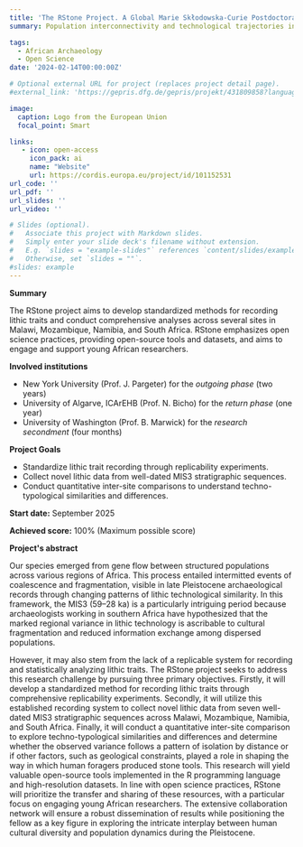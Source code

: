 ```yaml
---
title: 'The RStone Project. A Global Marie Skłodowska-Curie Postdoctoral Fellowship'
summary: Population interconnectivity and technological trajectories in southern Africa during the MIS3 through replicable lithic analysis

tags:
  - African Archaeology
  - Open Science
date: '2024-02-14T00:00:00Z'

# Optional external URL for project (replaces project detail page).
#external_link: 'https://gepris.dfg.de/gepris/projekt/431809858?language=en'

image:
  caption: Logo from the European Union
  focal_point: Smart

links:
   - icon: open-access
     icon_pack: ai
     name: "Website"
     url: https://cordis.europa.eu/project/id/101152531
url_code: ''
url_pdf: ''
url_slides: ''
url_video: ''

# Slides (optional).
#   Associate this project with Markdown slides.
#   Simply enter your slide deck's filename without extension.
#   E.g. `slides = "example-slides"` references `content/slides/example-slides.md`.
#   Otherwise, set `slides = ""`.
#slides: example
---
```


**Summary**

The RStone project aims to develop standardized methods for recording lithic traits and conduct comprehensive analyses across several sites in Malawi, Mozambique, Namibia, and South Africa. RStone emphasizes open science practices, providing open-source tools and datasets, and aims to engage and support young African researchers.


**Involved institutions**
- New York University (Prof. J. Pargeter) for the *outgoing phase* (two years)
- University of Algarve, ICArEHB (Prof. N. Bicho) for the *return phase* (one year)
- University of Washington (Prof. B. Marwick) for the *research secondment* (four months)

**Project Goals**
- Standardize lithic trait recording through replicability experiments.
- Collect novel lithic data from well-dated MIS3 stratigraphic sequences.
- Conduct quantitative inter-site comparisons to understand techno-typological similarities and differences.


**Start date:** September 2025

**Achieved score:** 100% (Maximum possible score)

**Project's abstract**

Our species emerged from gene flow between structured populations across various regions of Africa. This process entailed intermitted events of
coalescence and fragmentation, visible in late Pleistocene archaeological records through changing patterns of lithic technological similarity. In this framework, the MIS3 (59–28 ka) is a particularly intriguing period because archaeologists working in southern Africa have hypothesized that the marked regional variance in lithic technology is ascribable to cultural fragmentation and reduced information exchange among dispersed populations.

However, it may also stem from the lack of a replicable system for recording and statistically analyzing lithic traits. The RStone project seeks to address this research challenge by pursuing three primary objectives. Firstly, it will develop a standardized method for recording lithic traits through comprehensive replicability experiments. Secondly, it will utilize this established recording system to collect novel lithic data from seven well-dated MIS3 stratigraphic sequences across Malawi, Mozambique, Namibia, and South Africa. Finally, it will conduct a quantitative inter-site comparison to explore techno-typological similarities and differences and determine whether the observed variance follows a pattern of isolation by distance or if other factors, such as geological constraints, played a role in shaping the way in which human foragers produced stone tools. This research will yield valuable open-source tools implemented in the R programming language and high-resolution datasets. In line with open science practices, RStone will prioritize the transfer and sharing of these resources, with a particular focus on engaging young African researchers. The extensive collaboration network will ensure a robust dissemination of results while positioning the fellow as a key figure in exploring the intricate interplay between human cultural diversity and population dynamics during the Pleistocene.
